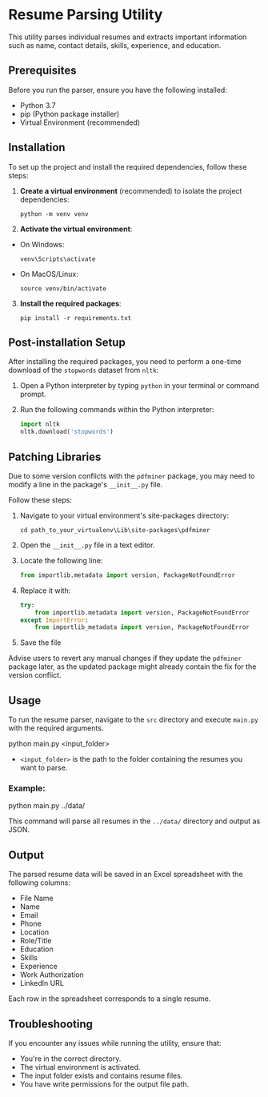 # Resume Parsing Utility

This utility parses individual resumes and extracts important information such as name, contact details, skills, experience, and education.

## Prerequisites

Before you run the parser, ensure you have the following installed:

- Python 3.7
- pip (Python package installer)
- Virtual Environment (recommended)

## Installation

To set up the project and install the required dependencies, follow these steps:


1. **Create a virtual environment** (recommended) to isolate the project dependencies:

    ```
    python -m venv venv
    ```

2. **Activate the virtual environment**:

- On Windows:

  ```
  venv\Scripts\activate
  ```

- On MacOS/Linux:

  ```
  source venv/bin/activate
  ```


3. **Install the required packages**:

    ```
    pip install -r requirements.txt
    ```

## Post-installation Setup

After installing the required packages, you need to perform a one-time download of the `stopwords` dataset from `nltk`:

1. Open a Python interpreter by typing `python` in your terminal or command prompt.

2. Run the following commands within the Python interpreter:

   ```python
   import nltk
   nltk.download('stopwords')

## Patching Libraries

Due to some version conflicts with the `pdfminer` package, you may need to modify a line in the package's `__init__.py` file.

Follow these steps:

1. Navigate to your virtual environment's site-packages directory:

    ```
    cd path_to_your_virtualenv\Lib\site-packages\pdfminer
    ```

2. Open the `__init__.py` file in a text editor.

3. Locate the following line:

    ```python
    from importlib.metadata import version, PackageNotFoundError
    ```

4. Replace it with:

    ```python
    try:
        from importlib.metadata import version, PackageNotFoundError
    except ImportError:
        from importlib_metadata import version, PackageNotFoundError
    ```

5. Save the file

Advise users to revert any manual changes if they update the `pdfminer` package later, as the updated package might already contain the fix for the version conflict.



## Usage

To run the resume parser, navigate to the `src` directory and execute `main.py` with the required arguments.

python main.py <input_folder>

- `<input_folder>` is the path to the folder containing the resumes you want to parse.


### Example:

python main.py ../data/

This command will parse all resumes in the `../data/` directory and output as JSON.


## Output

The parsed resume data will be saved in an Excel spreadsheet with the following columns:

- File Name
- Name
- Email
- Phone
- Location
- Role/Title
- Education
- Skills
- Experience
- Work Authorization
- LinkedIn URL

Each row in the spreadsheet corresponds to a single resume.

## Troubleshooting

If you encounter any issues while running the utility, ensure that:

- You're in the correct directory.
- The virtual environment is activated.
- The input folder exists and contains resume files.
- You have write permissions for the output file path.



